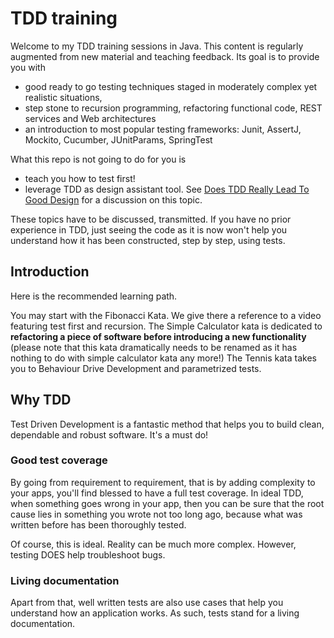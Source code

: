 # TDD training
Welcome to my TDD training sessions in Java. This content is regularly augmented from new material and teaching feedback. Its goal is to provide you with

 - good ready to go testing techniques staged in moderately complex yet realistic situations,
 - step stone to recursion programming, refactoring functional code, REST services and Web architectures
 - an introduction to most popular testing frameworks: Junit, AssertJ, Mockito, Cucumber, JUnitParams, SpringTest

What this repo is not going to do for you is

 - teach you how to test first!
 - leverage TDD as design assistant tool. See [Does TDD Really Lead To Good Design](https://codurance.com/2015/05/12/does-tdd-lead-to-good-design/) for a discussion on this topic.

These topics have to be discussed, transmitted. If you have no prior experience in TDD, just seeing the code as it is now won't help you understand how it has been constructed, step by step, using tests.

## Introduction
Here is the recommended learning path.

You may start with the Fibonacci Kata. We give there a reference to a video featuring test first and recursion.
The Simple Calculator kata is dedicated to **refactoring a piece of software before introducing a new functionality** (please note that this kata dramatically needs to be renamed as it has nothing to do with simple calculator kata any more!)
The Tennis kata takes you to Behaviour Drive Development and parametrized tests.

## Why TDD
Test Driven Development is a fantastic method that helps you to build clean, dependable and robust software. It's a must do!

### Good test coverage
By going from requirement to requirement, that is by adding complexity to your apps, you'll find blessed to have a full test coverage. In ideal TDD, when something goes wrong in your app, then you can be sure that the root cause lies in something you wrote not too long ago, because what was written before has been thoroughly tested.

Of course, this is ideal. Reality can be much more complex. However, testing DOES help troubleshoot bugs.

### Living documentation
Apart from that, well written tests are also use cases that help you understand how an application works. As such, tests stand for a living documentation.